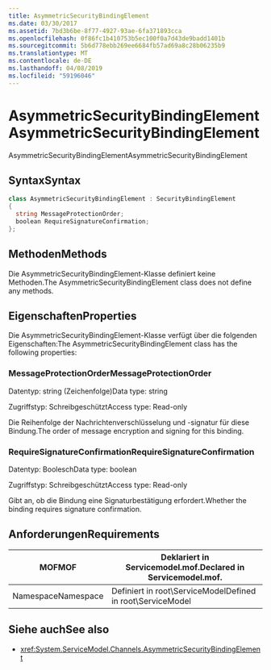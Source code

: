 ```yaml
---
title: AsymmetricSecurityBindingElement
ms.date: 03/30/2017
ms.assetid: 7bd3b6be-8f77-4927-93ae-6fa371893cca
ms.openlocfilehash: 0f86fc1b410753b5ec100f0a7d43de9badd1401b
ms.sourcegitcommit: 5b6d778ebb269ee6684fb57ad69a8c28b06235b9
ms.translationtype: MT
ms.contentlocale: de-DE
ms.lasthandoff: 04/08/2019
ms.locfileid: "59196046"
---
```

# <a name="asymmetricsecuritybindingelement"></a><span data-ttu-id="1743d-102">AsymmetricSecurityBindingElement</span><span class="sxs-lookup"><span data-stu-id="1743d-102">AsymmetricSecurityBindingElement</span></span>
<span data-ttu-id="1743d-103">AsymmetricSecurityBindingElement</span><span class="sxs-lookup"><span data-stu-id="1743d-103">AsymmetricSecurityBindingElement</span></span>  
  
## <a name="syntax"></a><span data-ttu-id="1743d-104">Syntax</span><span class="sxs-lookup"><span data-stu-id="1743d-104">Syntax</span></span>  
  
```csharp
class AsymmetricSecurityBindingElement : SecurityBindingElement  
{  
  string MessageProtectionOrder;  
  boolean RequireSignatureConfirmation;  
};  
```  
  
## <a name="methods"></a><span data-ttu-id="1743d-105">Methoden</span><span class="sxs-lookup"><span data-stu-id="1743d-105">Methods</span></span>  
 <span data-ttu-id="1743d-106">Die AsymmetricSecurityBindingElement-Klasse definiert keine Methoden.</span><span class="sxs-lookup"><span data-stu-id="1743d-106">The AsymmetricSecurityBindingElement class does not define any methods.</span></span>  
  
## <a name="properties"></a><span data-ttu-id="1743d-107">Eigenschaften</span><span class="sxs-lookup"><span data-stu-id="1743d-107">Properties</span></span>  
 <span data-ttu-id="1743d-108">Die AsymmetricSecurityBindingElement-Klasse verfügt über die folgenden Eigenschaften:</span><span class="sxs-lookup"><span data-stu-id="1743d-108">The AsymmetricSecurityBindingElement class has the following properties:</span></span>  
  
### <a name="messageprotectionorder"></a><span data-ttu-id="1743d-109">MessageProtectionOrder</span><span class="sxs-lookup"><span data-stu-id="1743d-109">MessageProtectionOrder</span></span>  
 <span data-ttu-id="1743d-110">Datentyp: string (Zeichenfolge)</span><span class="sxs-lookup"><span data-stu-id="1743d-110">Data type: string</span></span>  
  
 <span data-ttu-id="1743d-111">Zugriffstyp: Schreibgeschützt</span><span class="sxs-lookup"><span data-stu-id="1743d-111">Access type: Read-only</span></span>  
  
 <span data-ttu-id="1743d-112">Die Reihenfolge der Nachrichtenverschlüsselung und -signatur für diese Bindung.</span><span class="sxs-lookup"><span data-stu-id="1743d-112">The order of message encryption and signing for this binding.</span></span>  
  
### <a name="requiresignatureconfirmation"></a><span data-ttu-id="1743d-113">RequireSignatureConfirmation</span><span class="sxs-lookup"><span data-stu-id="1743d-113">RequireSignatureConfirmation</span></span>  
 <span data-ttu-id="1743d-114">Datentyp: Boolesch</span><span class="sxs-lookup"><span data-stu-id="1743d-114">Data type: boolean</span></span>  
  
 <span data-ttu-id="1743d-115">Zugriffstyp: Schreibgeschützt</span><span class="sxs-lookup"><span data-stu-id="1743d-115">Access type: Read-only</span></span>  
  
 <span data-ttu-id="1743d-116">Gibt an, ob die Bindung eine Signaturbestätigung erfordert.</span><span class="sxs-lookup"><span data-stu-id="1743d-116">Whether the binding requires signature confirmation.</span></span>  
  
## <a name="requirements"></a><span data-ttu-id="1743d-117">Anforderungen</span><span class="sxs-lookup"><span data-stu-id="1743d-117">Requirements</span></span>  
  
|<span data-ttu-id="1743d-118">MOF</span><span class="sxs-lookup"><span data-stu-id="1743d-118">MOF</span></span>|<span data-ttu-id="1743d-119">Deklariert in Servicemodel.mof.</span><span class="sxs-lookup"><span data-stu-id="1743d-119">Declared in Servicemodel.mof.</span></span>|  
|---------|-----------------------------------|  
|<span data-ttu-id="1743d-120">Namespace</span><span class="sxs-lookup"><span data-stu-id="1743d-120">Namespace</span></span>|<span data-ttu-id="1743d-121">Definiert in root\ServiceModel</span><span class="sxs-lookup"><span data-stu-id="1743d-121">Defined in root\ServiceModel</span></span>|  
  
## <a name="see-also"></a><span data-ttu-id="1743d-122">Siehe auch</span><span class="sxs-lookup"><span data-stu-id="1743d-122">See also</span></span>

- <xref:System.ServiceModel.Channels.AsymmetricSecurityBindingElement>
